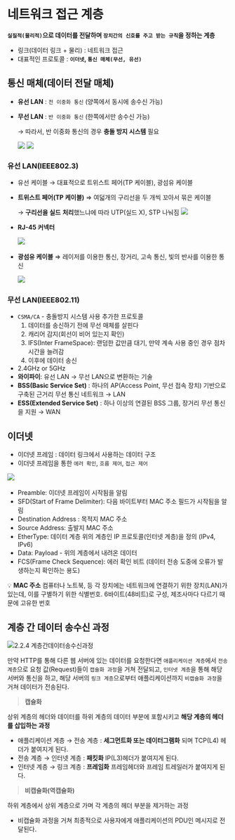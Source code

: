 # 네트워크 접근 계층

**`실질적(물리적)`으로 데이터를 전달하며 `장치간의 신호를 주고 받는 규칙`을 정하는 계층**

- 링크(데이터 링크 + 물리) : 네트워크 접근
- 대표적인 프로토콜 : **`이더넷`, `통신 매체(무선, 유선)`**

## 통신 매체(데이터 전달 매체)

- **유선 LAN** : `전 이중화 통신` (양쪽에서 동시에 송수신 가능)
- **무선 LAN** : `반 이중화 통신` (한쪽에서만 송수신 가능)
    
    → 따라서, 반 이중화 통신의 경우 **충돌 방지 시스템** 필요
    
    <img src="https://t1.daumcdn.net/cfile/tistory/2013064B4E9D3D8D13">
    
    <img src="https://t1.daumcdn.net/cfile/tistory/131CB24B4E9D3D4D01">

### 유선 LAN(IEEE802.3)

- 유선 케이블 → 대표적으로 트위스트 페어(TP 케이블), 광섬유 케이블
- **트위스트 페어(TP 케이블)** ⇒ 여덟개의 구리선을 두 개씩 꼬아서 묶은 케이블
    
    → **구리선을 실드** **처리**했느냐에 따라 UTP(실드 X), STP 나눠짐
    <img src="https://cabling.crxconec.com/Templates/pic/What%20is%20UTP%20cable.jpg">  
    
- **RJ-45 커넥터**

    <img src="https://sc04.alicdn.com/kf/H67238bc2286241c1875b32a378f9a6f8J.jpg">    

- **광섬유 케이블** ⇒ 레이저를 이용한 통신, 장거리, 고속 통신, 빛의 반사를 이용한 통신

    <img src="https://cdn.ready-market.com/106/e3608484//Templates/pic/A1001.JPG?v=e965830f">   
  
### 무선 LAN(IEEE802.11)

- `CSMA/CA` - 충돌방지 시스템 사용 추가한 프로토콜
    1. 데이터를 송신하기 전에 무선 매체를 살핀다
    2. 캐리어 감지(회선이 비어 있는지 확인)
    3. IFS(Inter FrameSpace): 랜덤한 값만큼 대기, 만약 계속 사용 중인 경우 점차 시간을 늘려감
    4. 이후에 데이터 송신
- 2.4GHz or 5GHz
- **와이파이**: 유선 LAN → 무선 LAN으로 변환하는 기술
- **BSS(Basic Service Set)** : 하나의 AP(Access Point, 무선 접속 장치) 기반으로 구축된 근거리 무선 통신 네트워크 → LAN
- **ESS(Extended Service Set)** : 하나 이상의 연결된 BSS 그룹, 장거리 무선 통신을 지원 → WAN

## 이더넷

- 이더넷 프레임 : 데이터 링크에서 사용하는 데이터 구조
- 이더넷 프레임을 통한 `에러 확인`, `흐름 제어`, `접근 제어`
 <img src="https://velog.velcdn.com/images%2Fash3767%2Fpost%2F59d446fd-c1cf-416f-bd00-2ed241f1a297%2Fimage.png"> 

- Preamble: 이더넷 프레임이 시작됨을 알림
- SFD(Start of Frame Delimiter): 다음 바이트부터 MAC 주소 필드가 시작됨을 알림
- Destination Address : 목적지 MAC 주소
- Source Address: 출발지 MAC 주소
- EtherType: 데이터 계층 위의 계층인 IP 프로토콜(인터넷 계층)을 정의 (IPv4, IPv6)
- Data: Payload - 위의 계층에서 내려온 데이터
- FCS(Frame Check Sequence): 에러 확인 비트 (데이터 전송 도중에 오류가 발생하는지 확인하는 용도)


💡 **MAC 주소**
컴퓨터나 노트북, 등 각 장치에는 네트워크에 연결하기 위한 장치(LAN)가 있는데, 이를 구별하기 위한 식별번호. 6바이트(48비트)로 구성, 제조사마다 다르기 때문에 고유한 번호


## 계층 간 데이터 송수신 과정

![2.2.4 계층간데이터송수신과정](image/2.2.4.계층간데이터송수신과정.png)

만약 HTTP를 통해 다른 웹 서버에 있는 데이터를 요청한다면
`애플리케이션 계층`에서 `전송 계층`으로 요청 값(Request)들이 `캡슐화 과정`을 거쳐 전달되고,
`인터넷 계층`을 통해 해당 서버와 통신을 하고, 
해당 서버의 `링크 계층`으로부터 애플리케이션까지 `비캡슐화 과정`을 거쳐 데이터가 전송된다.

> **캡슐화**
> 

상위 계층의 헤더와 데이터를 하위 계층의 데이터 부분에 포함시키고 **해당 계층의 헤더를 삽입하는 과정**

- 애플리케이션 계층 → 전송 계층 : **세그먼트화 또는 데이터그램화** 되며 TCP(L4) 헤더가 붙여지게 된다.
- 전송 계층 → 인터넷 계층 : **패킷화** IP(L3)헤더가 붙여지게 된다.
- 인터넷 계층 → 링크 계층 : **프레임화** 프레임헤더와 프레임 트레일러가 붙여지게 된다.

> **비캡슐화(역캡슐화)**
> 

하위 계층에서 상위 계층으로 가며 각 계층의 헤더 부분을 제거하는 과정

- 비캡슐화 과정을 거쳐 최종적으로 사용자에게 애플리케이션의 PDU인 메시지로 전달된다.

